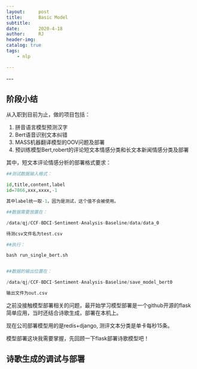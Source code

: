 ```yaml
---
layout:     post
title:      Basic Model
subtitle:   
date:       2020-4-18
author:     RJ
header-img: 
catalog: true
tags:
    - nlp

---
```

<p id = "build"></p>
---

## 阶段小结

从入职到目前为止，做的项目包括：

1. 拼音语言模型预测汉字
2. Bert语音识别文本纠错
3. MASS机器翻译模型的OOV问题及部署
4. 预训练模型Bert,robert的评论短文本情感分类和长文本新闻情感分类及部署


其中，短文本评论情感分析的部署格式要求：
```python
##测试数据输入格式：

id,title,content,label
id=7866,xxx,xxxx,-1

其中label统一取-1，因为是测试，这个值不会被使用。

##数据需要放置在：

/data/qj/CCF-BDCI-Sentiment-Analysis-Baseline/data/data_0

待测csv文件名为test.csv

##执行：

bash run_single_bert.sh


##数据的输出位置在：

/data/qj/CCF-BDCI-Sentiment-Analysis-Baseline/save_model_bert0

输出文件为out.csv
```
之前没接触模型部署相关的问题，最开始学习模型部署是一个github开源的flask简单应用，当时还结合诗歌生成，部署在本机上。

现在公司部署模型用的是redis+django, 测评文本分类是单卡每秒15条。

模型部署这块我需要掌握，先回顾一下flask部署诗歌模型吧！

## 诗歌生成的调试与部署


